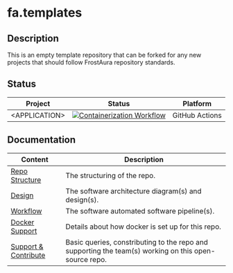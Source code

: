 # fa.templates
## Description
This is an empty template repository that can be forked for any new projects that should follow FrostAura repository standards.
## Status
| Project | Status | Platform
| --- | --- | --- |
| \<APPLICATION> | [![Containerization Workflow](https://github.com/faGH/fa.templates/actions/workflows/containerization_workflow.yml/badge.svg)](https://github.com/faGH/fa.templates/actions/workflows/containerization_workflow.yml) | GitHub Actions

## Documentation
| Content | Description
| -- | -- |
| [Repo Structure](.docs/repo_structure.md) | The structuring of the repo.
| [Design](.docs/design.md) | The software architecture diagram(s) and design(s).
| [Workflow](.docs/workflow.md) | The software automated software pipeline(s).
| [Docker Support](.docs/docker_support.md) | Details about how docker is set up for this repo.
| [Support & Contribute](.docs/support_contribute.md) | Basic queries, constributing to the repo and supporting the team(s) working on this open-source repo.